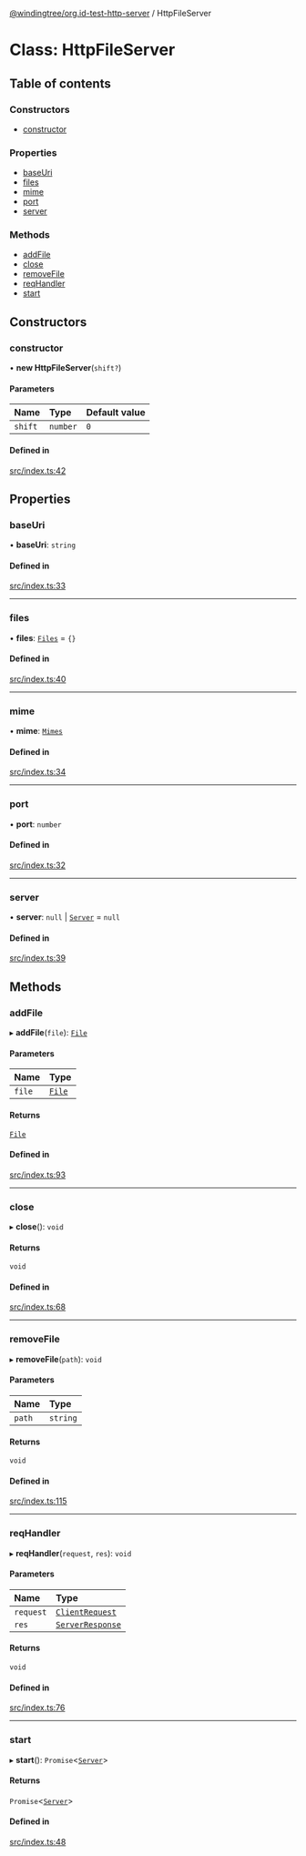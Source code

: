 [@windingtree/org.id-test-http-server](../README.md) / HttpFileServer

# Class: HttpFileServer

## Table of contents

### Constructors

- [constructor](HttpFileServer.md#constructor)

### Properties

- [baseUri](HttpFileServer.md#baseuri)
- [files](HttpFileServer.md#files)
- [mime](HttpFileServer.md#mime)
- [port](HttpFileServer.md#port)
- [server](HttpFileServer.md#server)

### Methods

- [addFile](HttpFileServer.md#addfile)
- [close](HttpFileServer.md#close)
- [removeFile](HttpFileServer.md#removefile)
- [reqHandler](HttpFileServer.md#reqhandler)
- [start](HttpFileServer.md#start)

## Constructors

### constructor

• **new HttpFileServer**(`shift?`)

#### Parameters

| Name | Type | Default value |
| :------ | :------ | :------ |
| `shift` | `number` | `0` |

#### Defined in

[src/index.ts:42](https://github.com/windingtree/org.id-sdk/blob/6904194/packages/test-http-server/src/index.ts#L42)

## Properties

### baseUri

• **baseUri**: `string`

#### Defined in

[src/index.ts:33](https://github.com/windingtree/org.id-sdk/blob/6904194/packages/test-http-server/src/index.ts#L33)

___

### files

• **files**: [`Files`](../README.md#files) = `{}`

#### Defined in

[src/index.ts:40](https://github.com/windingtree/org.id-sdk/blob/6904194/packages/test-http-server/src/index.ts#L40)

___

### mime

• **mime**: [`Mimes`](../README.md#mimes)

#### Defined in

[src/index.ts:34](https://github.com/windingtree/org.id-sdk/blob/6904194/packages/test-http-server/src/index.ts#L34)

___

### port

• **port**: `number`

#### Defined in

[src/index.ts:32](https://github.com/windingtree/org.id-sdk/blob/6904194/packages/test-http-server/src/index.ts#L32)

___

### server

• **server**: ``null`` \| [`Server`](http.Server.md) = `null`

#### Defined in

[src/index.ts:39](https://github.com/windingtree/org.id-sdk/blob/6904194/packages/test-http-server/src/index.ts#L39)

## Methods

### addFile

▸ **addFile**(`file`): [`File`](../README.md#file)

#### Parameters

| Name | Type |
| :------ | :------ |
| `file` | [`File`](../README.md#file) |

#### Returns

[`File`](../README.md#file)

#### Defined in

[src/index.ts:93](https://github.com/windingtree/org.id-sdk/blob/6904194/packages/test-http-server/src/index.ts#L93)

___

### close

▸ **close**(): `void`

#### Returns

`void`

#### Defined in

[src/index.ts:68](https://github.com/windingtree/org.id-sdk/blob/6904194/packages/test-http-server/src/index.ts#L68)

___

### removeFile

▸ **removeFile**(`path`): `void`

#### Parameters

| Name | Type |
| :------ | :------ |
| `path` | `string` |

#### Returns

`void`

#### Defined in

[src/index.ts:115](https://github.com/windingtree/org.id-sdk/blob/6904194/packages/test-http-server/src/index.ts#L115)

___

### reqHandler

▸ **reqHandler**(`request`, `res`): `void`

#### Parameters

| Name | Type |
| :------ | :------ |
| `request` | [`ClientRequest`](http.ClientRequest.md) |
| `res` | [`ServerResponse`](http.ServerResponse.md) |

#### Returns

`void`

#### Defined in

[src/index.ts:76](https://github.com/windingtree/org.id-sdk/blob/6904194/packages/test-http-server/src/index.ts#L76)

___

### start

▸ **start**(): `Promise`<[`Server`](http.Server.md)\>

#### Returns

`Promise`<[`Server`](http.Server.md)\>

#### Defined in

[src/index.ts:48](https://github.com/windingtree/org.id-sdk/blob/6904194/packages/test-http-server/src/index.ts#L48)
